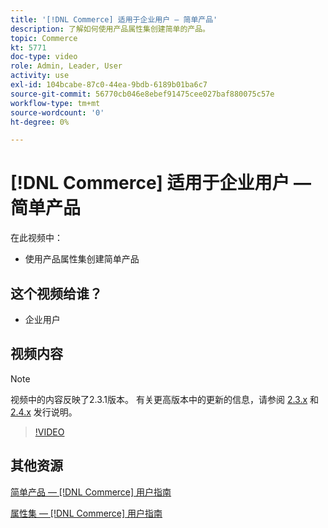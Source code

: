 ```yaml
---
title: '[!DNL Commerce] 适用于企业用户 — 简单产品'
description: 了解如何使用产品属性集创建简单的产品。
topic: Commerce
kt: 5771
doc-type: video
role: Admin, Leader, User
activity: use
exl-id: 104bcabe-87c0-44ea-9bdb-6189b01ba6c7
source-git-commit: 56770cb046e8ebef91475cee027baf880075c57e
workflow-type: tm+mt
source-wordcount: '0'
ht-degree: 0%

---
```


# [!DNL Commerce] 适用于企业用户 — 简单产品

在此视频中：

- 使用产品属性集创建简单产品

## 这个视频给谁？

- 企业用户

## 视频内容

>[!NOTE]
>
>视频中的内容反映了2.3.1版本。 有关更高版本中的更新的信息，请参阅 [ 2.3.x](https://devdocs.magento.com/guides/v2.3/release-notes/bk-release-notes.html) 和 [2.4.x](https://devdocs.magento.com/guides/v2.4/release-notes/bk-release-notes.html) 发行说明。

>[!VIDEO](https://video.tv.adobe.com/v/35956?quality=12&learn=on)

## 其他资源

[简单产品 —  [!DNL Commerce] 用户指南](https://docs.magento.com/user-guide/catalog/product-create-simple.html)

[属性集 —  [!DNL Commerce] 用户指南](https://docs.magento.com/user-guide/stores/attribute-sets.html)
